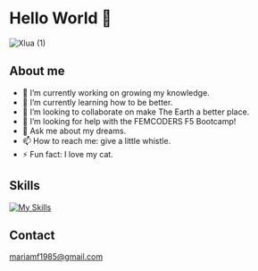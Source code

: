 # Hello World 🖖 

![Xlua (1)](https://github.com/mariamf1985/mariamf1985/assets/149203611/677d0992-f73b-46b6-bb07-50df3a486741)


## About me

- 🔭 I’m currently working on growing my knowledge.
- 🌱 I’m currently learning how to be better.
- 👯 I’m looking to collaborate on make The Earth a better place.
- 🤔 I’m looking for help with the FEMCODERS F5 Bootcamp!
- 💬 Ask me about my dreams.
- 📫 How to reach me: give a little whistle.
- ⚡ Fun fact: I love my cat.

## Skills
[![My Skills](https://skillicons.dev/icons?i=js,html,css,react,tailwind,bootstrap,php,mysql,figma,github,git,netlify,vscode,discord)](https://skillicons.dev)

## Contact

mariamf1985@gmail.com
